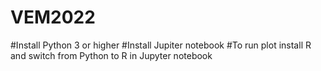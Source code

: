 # VEM2022
#Install Python 3 or higher
#Install Jupiter notebook
#To run plot install R and switch from Python to R in Jupyter notebook
